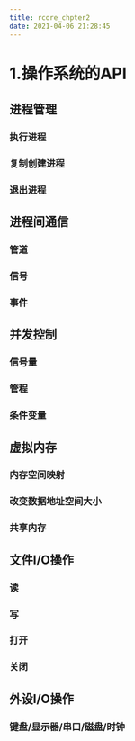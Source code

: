 ```yaml
---
title: rcore_chpter2
date: 2021-04-06 21:28:45
---
```

# 1.操作系统的API

## 进程管理

### 执行进程

### 复制创建进程

### 退出进程

## 进程间通信

### 管道

### 信号

### 事件

## 并发控制

### 信号量

### 管程

### 条件变量

## 虚拟内存

### 内存空间映射

### 改变数据地址空间大小

### 共享内存

## 文件I/O操作

### 读

### 写

### 打开

### 关闭

## 外设I/O操作

### 键盘/显示器/串口/磁盘/时钟

